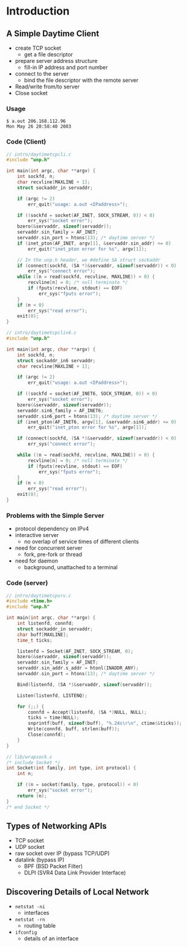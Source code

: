 # Introduction

## A Simple Daytime Client

- create TCP socket
  - get a file descriptor
- prepare server address structure
  - fill-in IP address and port number
- connect to the server
  - bind the file descriptor with the remote server
- Read/write from/to server
- Close socket

### Usage

``` shell
$ a.out 206.168.112.96
Mon May 26 20:58:40 2003
```

### Code (Client)

```c
// intro/daytimetcpcli.c
#include "unp.h"

int main(int argc, char **argv) {
    int sockfd, n;
    char recvline[MAXLINE + 1];
    struct sockaddr_in servaddr;

    if (argc != 2)
        err_quit("usage: a.out <IPaddress>");

    if ((sockfd = socket(AF_INET, SOCK_STREAM, 0)) < 0)
        err_sys("socket error");
    bzero(&servaddr, sizeof(servaddr));
    servaddr.sin_family = AF_INET;
    servaddr.sin_port = htons(13); /* daytime server */
    if (inet_pton(AF_INET, argv[1], &servaddr.sin_addr) <= 0)
        err_quit("inet_pton error for %s", argv[1]);

    // In the unp.h header, we #define SA struct sockaddr
    if (connect(sockfd, (SA *)&servaddr, sizeof(servaddr)) < 0)
        err_sys("connect error");
    while ((n = read(sockfd, recvline, MAXLINE)) > 0) {
        recvline[n] = 0; /* null terminate */
        if (fputs(recvline, stdout) == EOF)
            err_sys("fputs error");
    }
    if (n < 0)
        err_sys("read error");
    exit(0);
}
```

```c
// intro/daytimetcpcliv6.c
#include "unp.h"

int main(int argc, char **argv) {
    int sockfd, n;
    struct sockaddr_in6 servaddr;
    char recvline[MAXLINE + 1];

    if (argc != 2)
        err_quit("usage: a.out <IPaddress>");

    if ((sockfd = socket(AF_INET6, SOCK_STREAM, 0)) < 0)
        err_sys("socket error");
    bzero(&servaddr, sizeof(servaddr));
    servaddr.sin6_family = AF_INET6;
    servaddr.sin6_port = htons(13); /* daytime server */
    if (inet_pton(AF_INET6, argv[1], &servaddr.sin6_addr) <= 0)
        err_quit("inet_pton error for %s", argv[1]);

    if (connect(sockfd, (SA *)&servaddr, sizeof(servaddr)) < 0)
        err_sys("connect error");

    while ((n = read(sockfd, recvline, MAXLINE)) > 0) {
        recvline[n] = 0; /* null terminate */
        if (fputs(recvline, stdout) == EOF)
            err_sys("fputs error");
    }
    if (n < 0)
        err_sys("read error");
    exit(0);
}
```

### Problems with the Simple Server

- protocol dependency on IPv4
- interactive server
  - no overlap of service times of different clients
- need for concurrent server
  - fork, pre-fork or thread
- need for daemon
  - background, unattached to a terminal

### Code (server)

``` c
// intro/daytimetcpsrv.c
#include <time.h>
#include "unp.h"

int main(int argc, char **argv) {
    int listenfd, connfd;
    struct sockaddr_in servaddr;
    char buff[MAXLINE];
    time_t ticks;

    listenfd = Socket(AF_INET, SOCK_STREAM, 0);
    bzero(&servaddr, sizeof(servaddr));
    servaddr.sin_family = AF_INET;
    servaddr.sin_addr.s_addr = htonl(INADDR_ANY);
    servaddr.sin_port = htons(13); /* daytime server */

    Bind(listenfd, (SA *)&servaddr, sizeof(servaddr));

    Listen(listenfd, LISTENQ);

    for (;;) {
        connfd = Accept(listenfd, (SA *)NULL, NULL);
        ticks = time(NULL);
        snprintf(buff, sizeof(buff), "%.24s\r\n", ctime(&ticks));
        Write(connfd, buff, strlen(buff));
        Close(connfd);
    }
}
```

``` c
// lib/wrapsock.c
/* include Socket */
int Socket(int family, int type, int protocol) {
    int n;

    if ((n = socket(family, type, protocol)) < 0)
        err_sys("socket error");
    return (n);
}
/* end Socket */
```

## Types of Networking APIs

- TCP socket
- UDP socket
- raw socket over IP (bypass TCP/UDP)
- datalink (bypass IP)
  - BPF (BSD Packet Filter)
  - DLPI (SVR4 Data Link Provider Interface)

## Discovering Details of Local Network

- `netstat -ni`
  - interfaces
- `netstat -rn`
  - routing table
- `ifconfig`
  - details of an interface